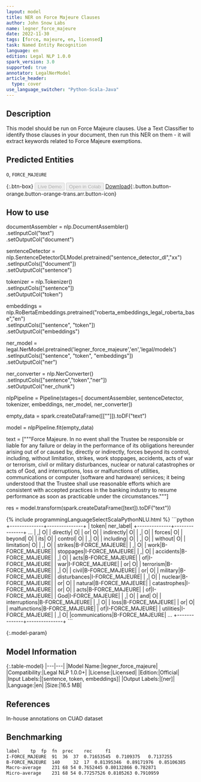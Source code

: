 ```yaml
---
layout: model
title: NER on Force Majeure Clauses
author: John Snow Labs
name: legner_force_majeure
date: 2022-11-30
tags: [force, majeure, en, licensed]
task: Named Entity Recognition
language: en
edition: Legal NLP 1.0.0
spark_version: 3.0
supported: true
annotator: LegalNerModel
article_header:
  type: cover
use_language_switcher: "Python-Scala-Java"
---
```


## Description

This model should be run on Force Majeure clauses. Use a Text Classifier to identify those clauses in your document, then run this NER on them - it will extract keywords related to Force Majeure exemptions.

## Predicted Entities

`O`, `FORCE_MAJEURE`

{:.btn-box}
<button class="button button-orange" disabled>Live Demo</button>
<button class="button button-orange" disabled>Open in Colab</button>
[Download](https://s3.amazonaws.com/auxdata.johnsnowlabs.com/legal/models/legner_force_majeure_en_1.0.0_3.0_1669802449878.zip){:.button.button-orange.button-orange-trans.arr.button-icon}

## How to use

documentAssembler = nlp.DocumentAssembler()\
        .setInputCol("text")\
        .setOutputCol("document")
        
sentenceDetector = nlp.SentenceDetectorDLModel.pretrained("sentence_detector_dl","xx")\
        .setInputCols(["document"])\
        .setOutputCol("sentence")

tokenizer = nlp.Tokenizer()\
        .setInputCols(["sentence"])\
        .setOutputCol("token")

embeddings = nlp.RoBertaEmbeddings.pretrained("roberta_embeddings_legal_roberta_base","en") \
    .setInputCols(["sentence", "token"]) \
    .setOutputCol("embeddings")

ner_model = legal.NerModel.pretrained('legner_force_majeure','en','legal/models')\
        .setInputCols(["sentence", "token", "embeddings"])\
        .setOutputCol("ner")

ner_converter = nlp.NerConverter()\
        .setInputCols(["sentence","token","ner"])\
        .setOutputCol("ner_chunk")

nlpPipeline = Pipeline(stages=[
        documentAssembler,
        sentenceDetector,
        tokenizer,
        embeddings,
        ner_model,
        ner_converter])

empty_data = spark.createDataFrame([[""]]).toDF("text")

model = nlpPipeline.fit(empty_data)

text = ["""Force Majeure. In no event shall the Trustee be responsible or liable for any failure or delay in the performance of its obligations hereunder arising out of or caused by, directly or indirectly, forces beyond its control, including, without limitation, strikes, work stoppages, accidents, acts of war or terrorism, civil or military disturbances, nuclear or natural catastrophes or acts of God, and interruptions, loss or malfunctions of utilities, communications or computer (software and hardware) services; it being understood that the Trustee shall use reasonable efforts which are consistent with accepted practices in the banking industry to resume performance as soon as practicable under the circumstances."""]

res = model.transform(spark.createDataFrame([text]).toDF("text"))

<div class="tabs-box" markdown="1">
{% include programmingLanguageSelectScalaPythonNLU.html %}
```python
+--------------+---------------+
|         token|      ner_label|
+--------------+---------------+
...
|             ,|              O|
|      directly|              O|
|            or|              O|
|    indirectly|              O|
|             ,|              O|
|        forces|              O|
|        beyond|              O|
|           its|              O|
|       control|              O|
|             ,|              O|
|     including|              O|
|             ,|              O|
|       without|              O|
|    limitation|              O|
|             ,|              O|
|       strikes|B-FORCE_MAJEURE|
|             ,|              O|
|          work|B-FORCE_MAJEURE|
|     stoppages|I-FORCE_MAJEURE|
|             ,|              O|
|     accidents|B-FORCE_MAJEURE|
|             ,|              O|
|          acts|B-FORCE_MAJEURE|
|            of|I-FORCE_MAJEURE|
|           war|I-FORCE_MAJEURE|
|            or|              O|
|     terrorism|B-FORCE_MAJEURE|
|             ,|              O|
|         civil|B-FORCE_MAJEURE|
|            or|              O|
|      military|B-FORCE_MAJEURE|
|  disturbances|I-FORCE_MAJEURE|
|             ,|              O|
|       nuclear|B-FORCE_MAJEURE|
|            or|              O|
|       natural|B-FORCE_MAJEURE|
|  catastrophes|I-FORCE_MAJEURE|
|            or|              O|
|          acts|B-FORCE_MAJEURE|
|            of|I-FORCE_MAJEURE|
|           God|I-FORCE_MAJEURE|
|             ,|              O|
|           and|              O|
| interruptions|B-FORCE_MAJEURE|
|             ,|              O|
|          loss|B-FORCE_MAJEURE|
|            or|              O|
|  malfunctions|B-FORCE_MAJEURE|
|            of|I-FORCE_MAJEURE|
|     utilities|I-FORCE_MAJEURE|
|             ,|              O|
|communications|B-FORCE_MAJEURE|
...
+--------------+---------------+
```

</div>

{:.model-param}
## Model Information

{:.table-model}
|---|---|
|Model Name:|legner_force_majeure|
|Compatibility:|Legal NLP 1.0.0+|
|License:|Licensed|
|Edition:|Official|
|Input Labels:|[sentence, token, embeddings]|
|Output Labels:|[ner]|
|Language:|en|
|Size:|16.5 MB|

## References

In-house annotations on CUAD dataset

## Benchmarking

```bash
label	 tp	 fp	 fn	 prec	 rec	 f1
I-FORCE_MAJEURE	 91	 36	 37	 0.71653545	 0.7109375	 0.7137255
B-FORCE_MAJEURE	 140	 32	 17	 0.81395346	 0.89171976	 0.85106385
Macro-average	 231 68 54 0.7652445 0.80132866 0.782871
Micro-average	 231 68 54 0.77257526 0.8105263 0.7910959
```